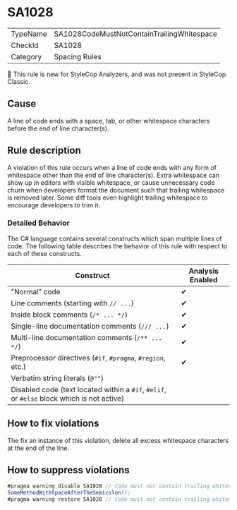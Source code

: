 ﻿# SA1028

<table>
<tr>
  <td>TypeName</td>
  <td>SA1028CodeMustNotContainTrailingWhitespace</td>
</tr>
<tr>
  <td>CheckId</td>
  <td>SA1028</td>
</tr>
<tr>
  <td>Category</td>
  <td>Spacing Rules</td>
</tr>
</table>

:memo: This rule is new for StyleCop Analyzers, and was not present in StyleCop Classic.

## Cause

A line of code ends with a space, tab, or other whitespace characters before the end of line character(s).

## Rule description

A violation of this rule occurs when a line of code ends with any form of whitespace other than the end of line character(s). Extra whitespace can show up in editors with visible whitespace, or cause unnecessary code churn when developers format the document such that trailing whitespace is removed later. Some diff tools even highlight trailing whitespace to encourage developers to trim it.

### Detailed Behavior

The C# language contains several constructs which span multiple lines of code. The following table describes the behavior of this rule with respect to each of these constructs.

| Construct | Analysis Enabled |
| --- | --- |
| "Normal" code | ✔ |
| Line comments (starting with `// ...`) | ✔ |
| Inside block comments (`/* ... */`) | ✔ |
| Single-line documentation comments (`/// ...`) | ✔ |
| Multi-line documentation comments (`/** ... */`) | ✔ |
| Preprocessor directives (`#if`, `#pragma`, `#region`, etc.) | ✔ |
| Verbatim string literals (`@""`) | |
| Disabled code (text located within a `#if`, `#elif`, or `#else` block which is not active) | |

## How to fix violations

The fix an instance of this violation, delete all excess whitespace characters at the end of the line.

## How to suppress violations

```csharp
#pragma warning disable SA1028 // Code must not contain trailing whitespace
SomeMethodWithSpaceAfterTheSemicolon();    
#pragma warning restore SA1028 // Code must not contain trailing whitespace
```
